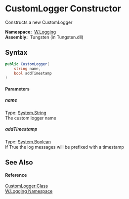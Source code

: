 CustomLogger Constructor
========================
   Constructs a new CustomLogger

  **Namespace:**  [W.Logging][1]  
  **Assembly:**  Tungsten (in Tungsten.dll)

Syntax
------

```csharp
public CustomLogger(
	string name,
	bool addTimestamp
)
```

#### Parameters

##### *name*
Type: [System.String][2]  
The custom logger name

##### *addTimestamp*
Type: [System.Boolean][3]  
If True the log messages will be prefixed with a timestamp


See Also
--------

#### Reference
[CustomLogger Class][4]  
[W.Logging Namespace][1]  

[1]: ../README.md
[2]: http://msdn.microsoft.com/en-us/library/s1wwdcbf
[3]: http://msdn.microsoft.com/en-us/library/a28wyd50
[4]: README.md
